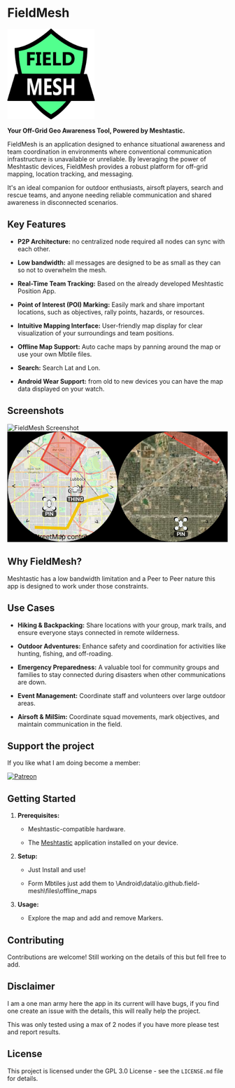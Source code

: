# FieldMesh
<img src="doc/fieldmesh.png" alt="FieldMesh" width="200px"/>

**Your Off-Grid Geo Awareness Tool, Powered by Meshtastic.**

FieldMesh is an application designed to enhance situational awareness and team coordination in environments where conventional communication infrastructure is unavailable or unreliable. By leveraging the power of Meshtastic devices, FieldMesh provides a robust platform for off-grid mapping, location tracking, and messaging.

It's an ideal companion for outdoor enthusiasts, airsoft players, search and rescue teams, and anyone needing reliable communication and shared awareness in disconnected scenarios.

## Key Features

* **P2P Architecture:** no centralized node required all nodes can sync with each other.

* **Low bandwidth:** all messages are designed to be as small as they can so not to overwhelm the mesh.  

* **Real-Time Team Tracking:** Based on the already developed Meshtastic Position App.

* **Point of Interest (POI) Marking:** Easily mark and share important locations, such as objectives, rally points, hazards, or resources.

* **Intuitive Mapping Interface:** User-friendly map display for clear visualization of your surroundings and team positions.

* **Offline Map Support:** Auto cache maps by panning around the map or use your own Mbtile files.

* **Search:** Search Lat and Lon.

* **Android Wear Support:** from old to new devices you can have the map data displayed on your watch.



## Screenshots
![FieldMesh Screenshot](doc/screenshot.png)
![FieldMesh Screenshot](doc/wearscreenshot.png)


## Why FieldMesh?

Meshtastic has a low bandwidth limitation and a Peer to Peer nature this app is designed to work under those constraints. 

## Use Cases

* **Hiking & Backpacking:** Share locations with your group, mark trails, and ensure everyone stays connected in remote wilderness.

* **Outdoor Adventures:** Enhance safety and coordination for activities like hunting, fishing, and off-roading.

* **Emergency Preparedness:** A valuable tool for community groups and families to stay connected during disasters when other communications are down.
  
* **Event Management:** Coordinate staff and volunteers over large outdoor areas.

* **Airsoft & MilSim:** Coordinate squad movements, mark objectives, and maintain communication in the field.

## Support the project

If you like what  I am doing become a member:

[![Patreon](https://c5.patreon.com/external/logo/become_a_patron_button.png)](https://patreon.com/FieldMesh)

## Getting Started

1. **Prerequisites:**

   * Meshtastic-compatible hardware.

   * The [Meshtastic](https://github.com/meshtastic) application  installed on your device.

2. **Setup:**

   * Just Install and use!

   * Form Mbtiles just add them to \Android\data\io.github.field-mesh\files\offline_maps

3. **Usage:**

   * Explore the map and add and remove Markers.

## Contributing

Contributions are welcome! Still working on the details of this but fell free to add.

## Disclaimer

I am a one man army here the app in its current will have bugs, if you find one create an issue with the details, this will really help the project. 

This was only tested using a max of 2 nodes if you have more please test and report results.

## License

This project is licensed under the GPL 3.0 License - see the `LICENSE.md` file for details.

